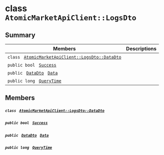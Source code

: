 # class `AtomicMarketApiClient::LogsDto` 

## Summary

 Members                                | Descriptions                                
----------------------------------------|---------------------------------------------
`class ` [`AtomicMarketApiClient::LogsDto::DataDto`](.github/workflows/documentation/md/AtomicMarketApiClient--LogsDto--DataDto.md#class_atomic_market_api_client_1_1_logs_dto_1_1_data_dto)        | 
`public bool ` [`Success`](#class_atomic_market_api_client_1_1_logs_dto_1a506fb037fbb6bfe8f254c021a2c3cfac) | 
`public ` [`DataDto`](.github/workflows/documentation/md/AtomicMarketApiClient--LogsDto--DataDto.md#class_atomic_market_api_client_1_1_logs_dto_1_1_data_dto)` ` [`Data`](#class_atomic_market_api_client_1_1_logs_dto_1a6ed89521b3da4f30d2ab82c36d0afd13) | 
`public long ` [`QueryTime`](#class_atomic_market_api_client_1_1_logs_dto_1a6cc7a06930fbe1e28eb7eed2599015c9) | 

## Members

##### `class ` [`AtomicMarketApiClient::LogsDto::DataDto`](.github/workflows/documentation/md/AtomicMarketApiClient--LogsDto--DataDto.md#class_atomic_market_api_client_1_1_logs_dto_1_1_data_dto) 

##### `public bool ` [`Success`](#class_atomic_market_api_client_1_1_logs_dto_1a506fb037fbb6bfe8f254c021a2c3cfac) 

##### `public ` [`DataDto`](.github/workflows/documentation/md/AtomicMarketApiClient--LogsDto--DataDto.md#class_atomic_market_api_client_1_1_logs_dto_1_1_data_dto)` ` [`Data`](#class_atomic_market_api_client_1_1_logs_dto_1a6ed89521b3da4f30d2ab82c36d0afd13) 

##### `public long ` [`QueryTime`](#class_atomic_market_api_client_1_1_logs_dto_1a6cc7a06930fbe1e28eb7eed2599015c9) 

